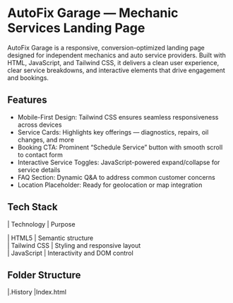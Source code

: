 # AutoFix Garage — Mechanic Services Landing Page

AutoFix Garage is a responsive, conversion-optimized landing page designed for independent mechanics and auto service providers. Built with HTML, JavaScript, and Tailwind CSS, it delivers a clean user experience, clear service breakdowns, and interactive elements that drive engagement and bookings.


##  Features

- Mobile-First Design: Tailwind CSS ensures seamless responsiveness across devices
- Service Cards: Highlights key offerings — diagnostics, repairs, oil changes, and more
- Booking CTA: Prominent “Schedule Service” button with smooth scroll to contact form
- Interactive Service Toggles: JavaScript-powered expand/collapse for service details
- FAQ Section: Dynamic Q&A to address common customer concerns
- Location Placeholder: Ready for geolocation or map integration


##  Tech Stack

| Technology     | Purpose                        

| HTML5          | Semantic structure             
| Tailwind CSS   | Styling and responsive layout  
| JavaScript     | Interactivity and DOM control  


##  Folder Structure
|.History
|Index.html
